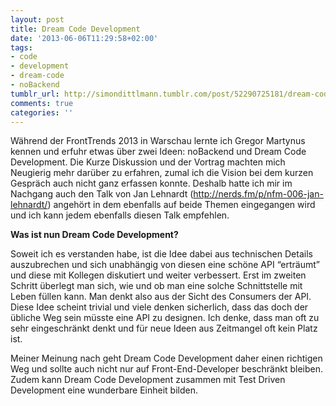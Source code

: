 ```yaml
---
layout: post
title: Dream Code Development
date: '2013-06-06T11:29:58+02:00'
tags:
- code
- development
- dream-code
- noBackend
tumblr_url: http://simondittlmann.tumblr.com/post/52290725181/dream-code-development
comments: true
categories: ''
---
```

<p>Während der FrontTrends 2013 in Warschau lernte ich Gregor Martynus kennen und erfuhr etwas über zwei Ideen: noBackend und Dream Code Development. Die Kurze Diskussion und der Vortrag machten mich Neugierig mehr darüber zu erfahren, zumal ich die Vision bei dem kurzen Gespräch auch nicht ganz erfassen konnte. Deshalb hatte ich mir im Nachgang auch den Talk von Jan Lehnardt (<a href="http://nerds.fm/p/nfm-006-jan-lehnardt/">http://nerds.fm/p/nfm-006-jan-lehnardt/</a>) angehört in dem ebenfalls auf beide Themen eingegangen wird und ich kann jedem ebenfalls diesen Talk empfehlen.</p>

<p><strong>Was ist nun Dream Code Development?</strong></p>

<p>Soweit ich es verstanden habe, ist die Idee dabei aus technischen Details auszubrechen und sich unabhängig von diesen eine schöne API &#8220;erträumt&#8221; und diese mit Kollegen diskutiert und weiter verbessert. Erst im zweiten Schritt überlegt man sich, wie und ob man eine solche Schnittstelle mit Leben füllen kann. Man denkt also aus der Sicht des Consumers der API. Diese Idee scheint trivial und viele denken sicherlich, dass das doch der übliche Weg sein müsste eine API zu designen. Ich denke, dass man oft zu sehr eingeschränkt denkt und für neue Ideen aus Zeitmangel oft kein Platz ist.</p>

<p>Meiner Meinung nach geht Dream Code Development daher einen richtigen Weg und sollte auch nicht nur auf Front-End-Developer beschränkt bleiben. Zudem kann Dream Code Development zusammen mit Test Driven Development eine wunderbare Einheit bilden.</p>
